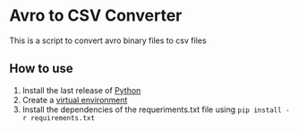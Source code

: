 # Avro to CSV Converter

This is a script to convert avro binary files to csv files

## How to use

1. Install the last release of [Python](https://www.python.org/downloads/)
2. Create a [virtual environment](https://www.freecodecamp.org/news/how-to-setup-virtual-environments-in-python/)
3. Install the dependencies of the requeriments.txt file using `pip install -r requirements.txt`
